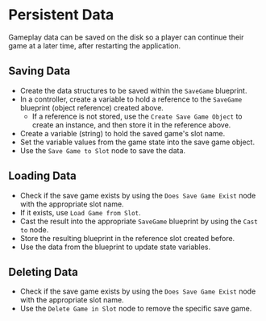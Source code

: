 # Persistent Data

Gameplay data can be saved on the disk so a player can continue their game at a later time, after restarting the application.

## Saving Data

* Create the data structures to be saved within the `SaveGame` blueprint.
* In a controller, create a variable to hold a reference to the `SaveGame` blueprint (object reference) created above.
  * If a reference is not stored, use the `Create Save Game Object` to create an instance, and then store it in the reference above.
* Create a variable (string) to hold the saved game's slot name.
* Set the variable values from the game state into the save game object.
* Use the `Save Game to Slot` node to save the data.

## Loading Data

* Check if the save game exists by using the `Does Save Game Exist` node with the appropriate slot name.
* If it exists, use `Load Game from Slot`.
* Cast the result into the appropriate `SaveGame` blueprint by using the `Cast to` node.
* Store the resulting blueprint in the reference slot created before.
* Use the data from the blueprint to update state variables.

## Deleting Data

* Check if the save game exists by using the `Does Save Game Exist` node with the appropriate slot name.
* Use the `Delete Game in Slot` node to remove the specific save game.
